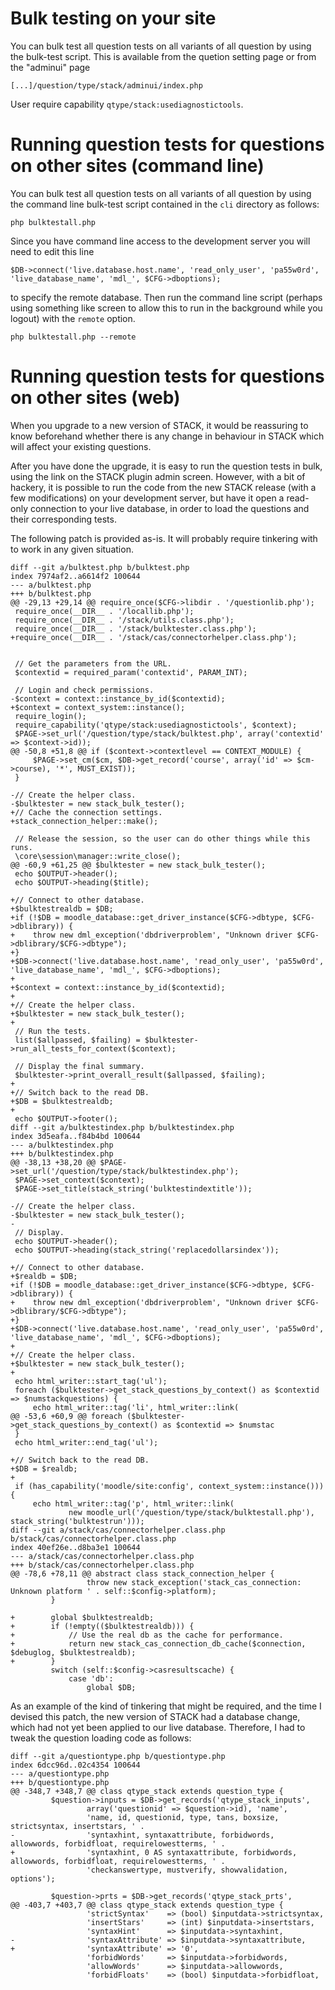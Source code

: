 # Bulk testing on your site

You can bulk test all question tests on all variants of all question by using the bulk-test script.  This is available from the quetion setting page or from the "adminui" page

    [...]/question/type/stack/adminui/index.php

User require capability `qtype/stack:usediagnostictools`.

# Running question tests for questions on other sites (command line)


You can bulk test all question tests on all variants of all question by using the command line bulk-test script contained in the `cli` directory as follows:

    php bulktestall.php

Since you have command line access to the development server you will need to edit this line

    $DB->connect('live.database.host.name', 'read_only_user', 'pa55w0rd', 'live_database_name', 'mdl_', $CFG->dboptions);

to specify the remote database.  Then run the command line script (perhaps using something like screen to allow this to run in the background while you logout) with the `remote` option.

    php bulktestall.php --remote

# Running question tests for questions on other sites (web)

When you upgrade to a new version of STACK, it would be reassuring to know beforehand
whether there is any change in behaviour in STACK which will affect your existing questions.

After you have done the upgrade, it is easy to run the question tests in bulk, using the
link on the STACK plugin admin screen. However, with a bit of hackery, it is possible to
run the code from the new STACK release (with a few modifications) on your development server,
but have it open a read-only connection to your live database, in order to load the questions
and their corresponding tests.

The following patch is provided as-is. It will probably require tinkering with to work in any
given situation.

```
diff --git a/bulktest.php b/bulktest.php
index 7974af2..a6614f2 100644
--- a/bulktest.php
+++ b/bulktest.php
@@ -29,13 +29,14 @@ require_once($CFG->libdir . '/questionlib.php');
 require_once(__DIR__ . '/locallib.php');
 require_once(__DIR__ . '/stack/utils.class.php');
 require_once(__DIR__ . '/stack/bulktester.class.php');
+require_once(__DIR__ . '/stack/cas/connectorhelper.class.php');


 // Get the parameters from the URL.
 $contextid = required_param('contextid', PARAM_INT);

 // Login and check permissions.
-$context = context::instance_by_id($contextid);
+$context = context_system::instance();
 require_login();
 require_capability('qtype/stack:usediagnostictools', $context);
 $PAGE->set_url('/question/type/stack/bulktest.php', array('contextid' => $context->id));
@@ -50,8 +51,8 @@ if ($context->contextlevel == CONTEXT_MODULE) {
     $PAGE->set_cm($cm, $DB->get_record('course', array('id' => $cm->course), '*', MUST_EXIST));
 }

-// Create the helper class.
-$bulktester = new stack_bulk_tester();
+// Cache the connection settings.
+stack_connection_helper::make();

 // Release the session, so the user can do other things while this runs.
 \core\session\manager::write_close();
@@ -60,9 +61,25 @@ $bulktester = new stack_bulk_tester();
 echo $OUTPUT->header();
 echo $OUTPUT->heading($title);

+// Connect to other database.
+$bulktestrealdb = $DB;
+if (!$DB = moodle_database::get_driver_instance($CFG->dbtype, $CFG->dblibrary)) {
+    throw new dml_exception('dbdriverproblem', "Unknown driver $CFG->dblibrary/$CFG->dbtype");
+}
+$DB->connect('live.database.host.name', 'read_only_user', 'pa55w0rd', 'live_database_name', 'mdl_', $CFG->dboptions);
+
+$context = context::instance_by_id($contextid);
+
+// Create the helper class.
+$bulktester = new stack_bulk_tester();
+
 // Run the tests.
 list($allpassed, $failing) = $bulktester->run_all_tests_for_context($context);
 
 // Display the final summary.
 $bulktester->print_overall_result($allpassed, $failing);
+
+// Switch back to the read DB.
+$DB = $bulktestrealdb;
+
 echo $OUTPUT->footer();
diff --git a/bulktestindex.php b/bulktestindex.php
index 3d5eafa..f84b4bd 100644
--- a/bulktestindex.php
+++ b/bulktestindex.php
@@ -38,13 +38,20 @@ $PAGE->set_url('/question/type/stack/bulktestindex.php');
 $PAGE->set_context($context);
 $PAGE->set_title(stack_string('bulktestindextitle'));

-// Create the helper class.
-$bulktester = new stack_bulk_tester();
-
 // Display.
 echo $OUTPUT->header();
 echo $OUTPUT->heading(stack_string('replacedollarsindex'));

+// Connect to other database.
+$realdb = $DB;
+if (!$DB = moodle_database::get_driver_instance($CFG->dbtype, $CFG->dblibrary)) {
+    throw new dml_exception('dbdriverproblem', "Unknown driver $CFG->dblibrary/$CFG->dbtype");
+}
+$DB->connect('live.database.host.name', 'read_only_user', 'pa55w0rd', 'live_database_name', 'mdl_', $CFG->dboptions);
+
+// Create the helper class.
+$bulktester = new stack_bulk_tester();
+
 echo html_writer::start_tag('ul');
 foreach ($bulktester->get_stack_questions_by_context() as $contextid => $numstackquestions) {
     echo html_writer::tag('li', html_writer::link(
@@ -53,6 +60,9 @@ foreach ($bulktester->get_stack_questions_by_context() as $contextid => $numstac
 }
 echo html_writer::end_tag('ul');

+// Switch back to the read DB.
+$DB = $realdb;
+
 if (has_capability('moodle/site:config', context_system::instance())) {
     echo html_writer::tag('p', html_writer::link(
             new moodle_url('/question/type/stack/bulktestall.php'), stack_string('bulktestrun')));
diff --git a/stack/cas/connectorhelper.class.php b/stack/cas/connectorhelper.class.php
index 40ef26e..d8ba3e1 100644
--- a/stack/cas/connectorhelper.class.php
+++ b/stack/cas/connectorhelper.class.php
@@ -78,6 +78,11 @@ abstract class stack_connection_helper {
                 throw new stack_exception('stack_cas_connection: Unknown platform ' . self::$config->platform);
         }

+        global $bulktestrealdb;
+        if (!empty(($bulktestrealdb))) {
+            // Use the real db as the cache for performance.
+            return new stack_cas_connection_db_cache($connection, $debuglog, $bulktestrealdb);
+        }
         switch (self::$config->casresultscache) {
             case 'db':
                 global $DB;
```

As an example of the kind of tinkering that might be required, and the time I devised this patch,
the new version of STACK had a database change, which had not yet been applied to our live database.
Therefore, I had to tweak the question loading code as follows:

```
diff --git a/questiontype.php b/questiontype.php
index 6dcc96d..02c4354 100644
--- a/questiontype.php
+++ b/questiontype.php
@@ -348,7 +348,7 @@ class qtype_stack extends question_type {
         $question->inputs = $DB->get_records('qtype_stack_inputs',
                 array('questionid' => $question->id), 'name',
                 'name, id, questionid, type, tans, boxsize, strictsyntax, insertstars, ' .
-                'syntaxhint, syntaxattribute, forbidwords, allowwords, forbidfloat, requirelowestterms, ' .
+                'syntaxhint, 0 AS syntaxattribute, forbidwords, allowwords, forbidfloat, requirelowestterms, ' .
                 'checkanswertype, mustverify, showvalidation, options');

         $question->prts = $DB->get_records('qtype_stack_prts',
@@ -403,7 +403,7 @@ class qtype_stack extends question_type {
                 'strictSyntax'    => (bool) $inputdata->strictsyntax,
                 'insertStars'     => (int) $inputdata->insertstars,
                 'syntaxHint'      => $inputdata->syntaxhint,
-                'syntaxAttribute' => $inputdata->syntaxattribute,
+                'syntaxAttribute' => '0',
                 'forbidWords'     => $inputdata->forbidwords,
                 'allowWords'      => $inputdata->allowwords,
                 'forbidFloats'    => (bool) $inputdata->forbidfloat,
```
